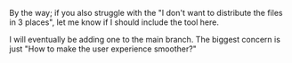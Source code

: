 By the way; if you also struggle with the "I don't want to distribute the files in 3 places", let me know if I should include the tool here.

I will eventually be adding one to the main branch. The biggest concern is just "How to make the user experience smoother?"